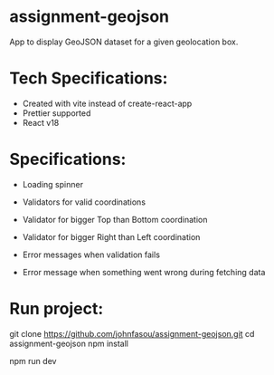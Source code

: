 # assignment-geojson
App to display GeoJSON dataset for a given geolocation box.

# Tech Specifications:
- Created with vite instead of create-react-app
- Prettier supported
- React v18


# Specifications:
- Loading spinner

- Validators for valid coordinations
- Validator for bigger Top than Bottom coordination
- Validator for bigger Right than Left coordination

- Error messages when validation fails
- Error message when something went wrong during fetching data


# Run project:
  git clone  https://github.com/johnfasou/assignment-geojson.git
  cd assignment-geojson
  npm install

  npm run dev

